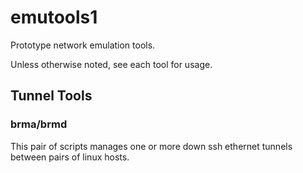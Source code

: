 # emutools1
Prototype network emulation tools.

Unless otherwise noted, see each tool for usage.

## Tunnel Tools

### brma/brmd
This pair of scripts manages one or more down ssh ethernet
tunnels between pairs of linux hosts.
